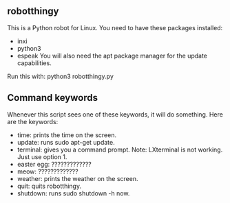 
## robotthingy

This is a Python robot for Linux. You need to have these packages installed:
- inxi
- python3
- espeak
You will also need the apt package manager for the update capabilities.

Run this with: 
python3 robotthingy.py
## Command keywords

Whenever this script sees one of these keywords, it will do something. Here are the keywords:
- time: prints the time on the screen.
- update: runs sudo apt-get update.
- terminal: gives you a command prompt. Note: LXterminal is not working. Just use option 1.
- easter egg: ?????????????
- meow: ?????????????
- weather: prints the weather on the screen.
- quit: quits robotthingy.
- shutdown: runs sudo shutdown -h now.
